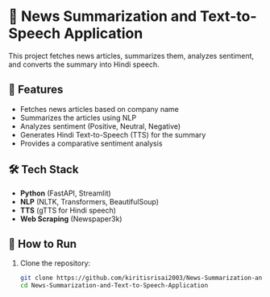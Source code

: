 # 📰 News Summarization and Text-to-Speech Application

This project fetches news articles, summarizes them, analyzes sentiment, and converts the summary into Hindi speech.

## 🚀 Features
- Fetches news articles based on company name
- Summarizes the articles using NLP
- Analyzes sentiment (Positive, Neutral, Negative)
- Generates Hindi Text-to-Speech (TTS) for the summary
- Provides a comparative sentiment analysis

## 🛠️ Tech Stack
- **Python** (FastAPI, Streamlit)
- **NLP** (NLTK, Transformers, BeautifulSoup)
- **TTS** (gTTS for Hindi speech)
- **Web Scraping** (Newspaper3k)

## 🏃 How to Run
1. Clone the repository:
   ```bash
   git clone https://github.com/kiritisrisai2003/News-Summarization-and-Text-to-Speech-Application.git
   cd News-Summarization-and-Text-to-Speech-Application
